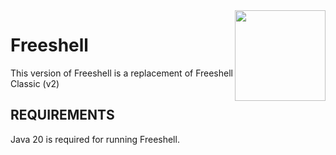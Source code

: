 <img align="right" height="145" src="https://novagoncdn.netlify.app/logo/freeshell/Freeshell%20Icon.png">

# Freeshell

This version of Freeshell is a replacement of Freeshell Classic (v2)

## REQUIREMENTS
Java 20 is required for running Freeshell.
